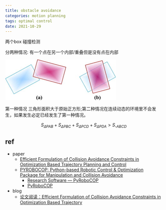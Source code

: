 ```yaml
---
title: obstacle avoidance
categories: motion planning
tags: optimal control 
date: 2021-10-29
---
```


两个box 碰撞检测

分两种情况: 有一个点在另一个内部/重叠但是没有点在内部

![box collision](pics/box_collision.jpg)

第一种情况 三角形面积大于原始正方形;第二种情况在连续动态的环境里不会发生，如果发生必定已经发生了第一种情况。

$$S_{\Delta P A B}+S_{\Delta P B C}+S_{\Delta P C D}+S_{\Delta P D A}>S_{\square A B C D}$$


## ref

- paper 
    - [Efficient Formulation of Collision Avoidance Constraints in Optimization Based Trajectory Planning and Control](https://arxiv.org/abs/2104.12641)
    - [PYROBOCOP: Python-based Robotic Control & Optimization Package for Manipulation and Collision Avoidance](https://arxiv.org/pdf/2106.03220.pdf)
        - [Research Software — PyRoboCOP](https://www.merl.com/research/license/PyRoboCOP)
        - [PyRoboCOP](https://github.com/merlresearch/PyRoboCOP)
- blog
    - [论文阅读：Efficient Formulation of Collision Avoidance Constraints in Optimization Based Trajectory](https://zhuanlan.zhihu.com/p/592762287)
